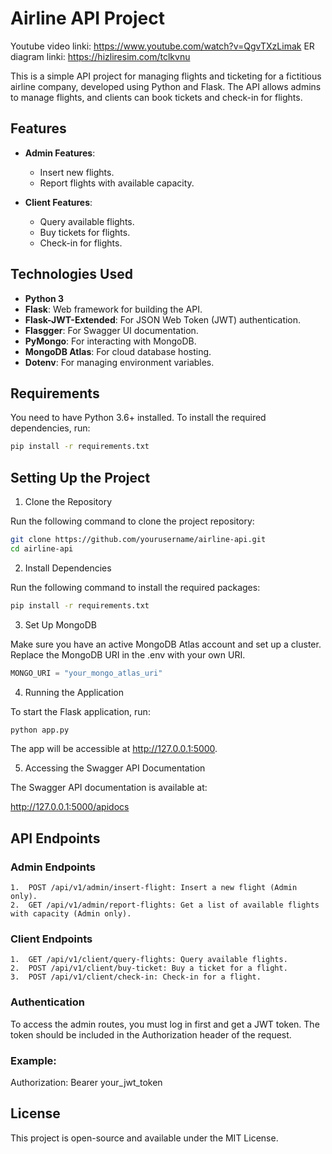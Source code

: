 # Airline API Project

Youtube video linki: https://www.youtube.com/watch?v=QgvTXzLimak
ER diagram linki: https://hizliresim.com/tclkvnu


This is a simple API project for managing flights and ticketing for a fictitious airline company, developed using Python and Flask. The API allows admins to manage flights, and clients can book tickets and check-in for flights.

## Features
- **Admin Features**:
  - Insert new flights.
  - Report flights with available capacity.
  
- **Client Features**:
  - Query available flights.
  - Buy tickets for flights.
  - Check-in for flights.

## Technologies Used
- **Python 3**
- **Flask**: Web framework for building the API.
- **Flask-JWT-Extended**: For JSON Web Token (JWT) authentication.
- **Flasgger**: For Swagger UI documentation.
- **PyMongo**: For interacting with MongoDB.
- **MongoDB Atlas**: For cloud database hosting.
- **Dotenv**: For managing environment variables.

## Requirements
You need to have Python 3.6+ installed. To install the required dependencies, run:

```bash
pip install -r requirements.txt
```

## Setting Up the Project

1. Clone the Repository

Run the following command to clone the project repository:

```bash
git clone https://github.com/yourusername/airline-api.git
cd airline-api
```

2. Install Dependencies

Run the following command to install the required packages:

```bash
pip install -r requirements.txt
```

3. Set Up MongoDB

Make sure you have an active MongoDB Atlas account and set up a cluster. Replace the MongoDB URI in the .env with your own URI.

```python
MONGO_URI = "your_mongo_atlas_uri"
```

4. Running the Application

To start the Flask application, run:

```bash
python app.py

```
The app will be accessible at http://127.0.0.1:5000.

5. Accessing the Swagger API Documentation

The Swagger API documentation is available at:

http://127.0.0.1:5000/apidocs

## API Endpoints

### Admin Endpoints

	1.	POST /api/v1/admin/insert-flight: Insert a new flight (Admin only).
	2.	GET /api/v1/admin/report-flights: Get a list of available flights with capacity (Admin only).

### Client Endpoints

	1.	GET /api/v1/client/query-flights: Query available flights.
	2.	POST /api/v1/client/buy-ticket: Buy a ticket for a flight.
	3.	POST /api/v1/client/check-in: Check-in for a flight.

### Authentication

To access the admin routes, you must log in first and get a JWT token. The token should be included in the Authorization header of the request.

### Example:

Authorization: Bearer your_jwt_token

## License

This project is open-source and available under the MIT License.

